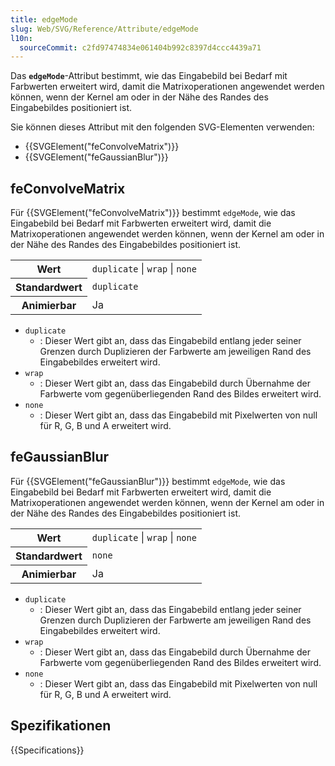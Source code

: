 ```yaml
---
title: edgeMode
slug: Web/SVG/Reference/Attribute/edgeMode
l10n:
  sourceCommit: c2fd97474834e061404b992c8397d4ccc4439a71
---
```


Das **`edgeMode`**-Attribut bestimmt, wie das Eingabebild bei Bedarf mit Farbwerten erweitert wird, damit die Matrixoperationen angewendet werden können, wenn der Kernel am oder in der Nähe des Randes des Eingabebildes positioniert ist.

Sie können dieses Attribut mit den folgenden SVG-Elementen verwenden:

- {{SVGElement("feConvolveMatrix")}}
- {{SVGElement("feGaussianBlur")}}

## feConvolveMatrix

Für {{SVGElement("feConvolveMatrix")}} bestimmt `edgeMode`, wie das Eingabebild bei Bedarf mit Farbwerten erweitert wird, damit die Matrixoperationen angewendet werden können, wenn der Kernel am oder in der Nähe des Randes des Eingabebildes positioniert ist.

<table class="properties">
  <tbody>
    <tr>
      <th scope="row">Wert</th>
      <td><code>duplicate</code> | <code>wrap</code> | <code>none</code></td>
    </tr>
    <tr>
      <th scope="row">Standardwert</th>
      <td><code>duplicate</code></td>
    </tr>
    <tr>
      <th scope="row">Animierbar</th>
      <td>Ja</td>
    </tr>
  </tbody>
</table>

- `duplicate`
  - : Dieser Wert gibt an, dass das Eingabebild entlang jeder seiner Grenzen durch Duplizieren der Farbwerte am jeweiligen Rand des Eingabebildes erweitert wird.
- `wrap`
  - : Dieser Wert gibt an, dass das Eingabebild durch Übernahme der Farbwerte vom gegenüberliegenden Rand des Bildes erweitert wird.
- `none`
  - : Dieser Wert gibt an, dass das Eingabebild mit Pixelwerten von null für R, G, B und A erweitert wird.

## feGaussianBlur

Für {{SVGElement("feGaussianBlur")}} bestimmt `edgeMode`, wie das Eingabebild bei Bedarf mit Farbwerten erweitert wird, damit die Matrixoperationen angewendet werden können, wenn der Kernel am oder in der Nähe des Randes des Eingabebildes positioniert ist.

<table class="properties">
  <tbody>
    <tr>
      <th scope="row">Wert</th>
      <td><code>duplicate</code> | <code>wrap</code> | <code>none</code></td>
    </tr>
    <tr>
      <th scope="row">Standardwert</th>
      <td><code>none</code></td>
    </tr>
    <tr>
      <th scope="row">Animierbar</th>
      <td>Ja</td>
    </tr>
  </tbody>
</table>

- `duplicate`
  - : Dieser Wert gibt an, dass das Eingabebild entlang jeder seiner Grenzen durch Duplizieren der Farbwerte am jeweiligen Rand des Eingabebildes erweitert wird.
- `wrap`
  - : Dieser Wert gibt an, dass das Eingabebild durch Übernahme der Farbwerte vom gegenüberliegenden Rand des Bildes erweitert wird.
- `none`
  - : Dieser Wert gibt an, dass das Eingabebild mit Pixelwerten von null für R, G, B und A erweitert wird.

## Spezifikationen

{{Specifications}}
